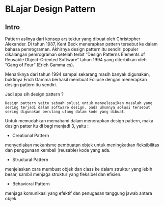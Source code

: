 
# BLajar Design Pattern
## Intro

Pattern aslinya dari konsep arsitektur yang dibuat oleh Christopher Alexander. Di tahun 1987, Kent Beck menerapkan pattern tersebut ke dalam bahasa pemrograman. Akhirnya design pattern itu sendiri populer dikalangan pemrograman setelah terbit “Design Patterns Elements of Reusable Object-Oriented Software” tahun 1994 yang diterbitkan oleh “Gang of Four” (Erich Gamma cs).

Menariknya dari tahun 1994 sampai sekarang masih banyak digunakan, buktinya Erich Gamma berhasil membuat Eclipse dengan menerapkan design pattern itu sendiri.

Jadi apa sih design pattern ?

`Design pattern yaitu sebuah solusi untuk menyelesaikan masalah yang sering terjadi dalam software design. pada umumnya solusi tersebut sering digunakan berulang ulang dalam kode yang dibuat.`

Untuk memudahkan memahami dalam menerapkan design pattern, maka design patter itu di bagi menjadi 3, yaitu :

- Creational Pattern

menyediakan mekanisme pembuatan objek untuk meningkatkan fleksibilitas dan penggunaan kembali (reusable) kode yang ada.

- Structural Pattern

menjelaskan cara membuat objek dan class ke dalam struktur yang lebih besar, sambil menjaga struktur yang fleksibel dan efisien.

- Behavioral Pattern

menjaga komunikasi yang efektif dan penugasan tanggung jawab antara objek.

